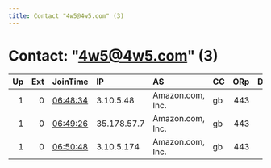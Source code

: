 ```yaml
---
title: Contact "4w5@4w5.com" (3)
---
```


# Contact: "4w5@4w5.com" (3)

|   Up |   Ext | JoinTime                                                                                            | IP          | AS               | CC   |   ORp |   Dirp | OS    | Version   | Nickname   |   eFamMembers |
|-----:|------:|:----------------------------------------------------------------------------------------------------|:------------|:-----------------|:-----|------:|-------:|:------|:----------|:-----------|--------------:|
|    1 |     0 | [06:48:34](https://metrics.torproject.org/rs.html#details/CC2E576E85EBB21423F3ACA1578C1CD841D143F4) | 3.10.5.48   | Amazon.com, Inc. | gb   |   443 |      0 | Linux | 0.3.2.10  | 4w5        |             1 |
|    1 |     0 | [06:49:26](https://metrics.torproject.org/rs.html#details/BDDFCCD39C54C3CF16F4FC9ABEDE1F505385B586) | 35.178.57.7 | Amazon.com, Inc. | gb   |   443 |      0 | Linux | 0.3.2.10  | 4w5        |             1 |
|    1 |     0 | [06:50:48](https://metrics.torproject.org/rs.html#details/3BBA62AA620EA183E2033001555545B5A98FABF2) | 3.10.5.174  | Amazon.com, Inc. | gb   |   443 |      0 | Linux | 0.3.2.10  | 4w5        |             1 |
